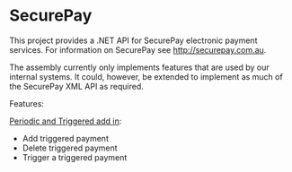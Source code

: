 SecurePay
=========

This project provides a .NET API for SecurePay electronic payment services. For information on SecurePay see http://securepay.com.au.

The assembly currently only implements features that are used by our internal systems. It could, however, be extended to implement as much of the SecurePay XML API as required.

Features:

[Periodic and Triggered add in](http://www.securepay.com.au/uploads/Integration%20Guides/Secure_XML_API_Integration_Guide_with_Periodic_and_Triggered_add_in.pdf):

* Add triggered payment
* Delete triggered payment
* Trigger a triggered payment
